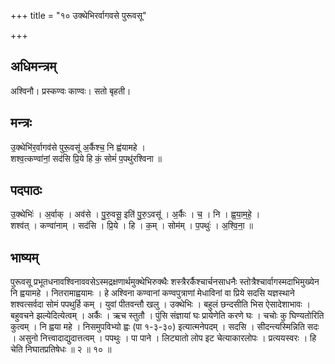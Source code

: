 +++
title = "१० उक्थेभिरर्वागवसे पुरूवसू"

+++
## अधिमन्त्रम्
अश्विनौ। प्रस्कण्वः काण्वः। सतो बृहती।

## मन्त्रः
उ॒क्थेभि॑र॒र्वागव॑से पुरू॒वसू॑ अ॒र्कैश्च॒ नि ह्व॑यामहे ।  
शश्व॒त्कण्वा॑नां॒ सद॑सि प्रि॒ये हि कं॒ सोमं॑ प॒पथु॑रश्विना ॥

## पदपाठः
उ॒क्थेभिः॑ । अ॒र्वाक् । अव॑से । पु॒रु॒वसू॒ इति॑ पु॒रु॒ऽवसू॑ । अ॒र्कैः । च॒ । नि । ह्व॒या॒म॒हे॒ ।  
शश्व॑त् । कण्वा॑नाम् । सद॑सि । प्रि॒ये । हि । क॒म् । सोम॑म् । प॒पथुः॑ । अ॒श्वि॒ना॒ ॥

## भाष्यम्
पुरूवसू प्रभूतधनावश्विनाववसेऽस्मद्रक्षणार्थमुक्थेभिरुक्थैः शस्त्रैरर्कैश्चार्चनसाधनैः स्तोत्रैश्चार्वागस्मदाभिमुख्येन नि ह्वयामहे । नितरामाह्वयामः । हे अश्विना कण्वानां कण्वपुत्राणां मेधाविनां वा प्रिये सदसि यज्ञस्थाने शश्वत्सर्वदा सोमं पपथुर्हि कम् । युवां पीतवन्तौ खलु । उक्थेभिः । बहुलं छन्दसीति भिस ऐसादेशाभावः । बहुवचने झल्येदित्येत्वम् । अर्कैः । ऋच स्तुतौ । पुंसि संज्ञायां घः प्रायेणेति करणे घः । चचोः कु घिण्यतोरिति कुत्वम् । नि ह्वया महे । निसमुपविभ्यो ह्वः (पा १-३-३०) इत्यात्मनेपदम् । सदसि । सीदन्त्यस्मिन्निति सदः । असुनो नित्त्वादाद्युदात्तत्वम् । पपथुः । पा पाने । लिट्यातो लोप इट चेत्याकारलोपः । प्रत्ययस्वरः । हि चेति निघातप्रतिषेधः ॥ २ ॥ १० ॥